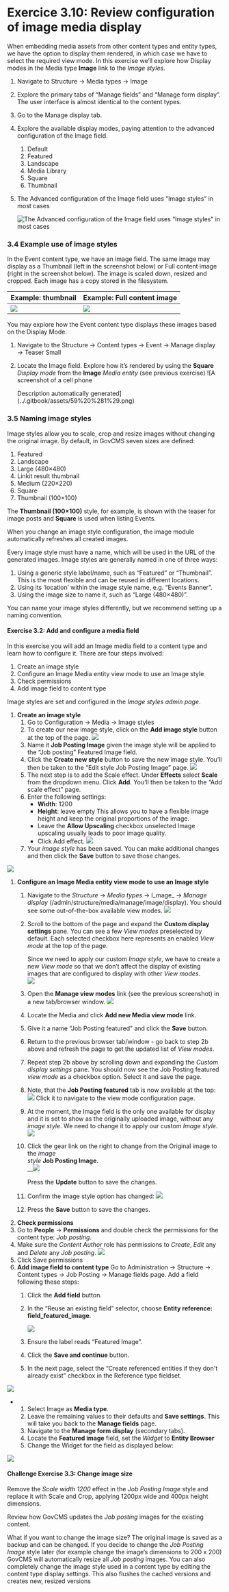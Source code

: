 # Exercice 3.10: Review configuration of image media display

When embedding media assets from other content types and entity types, we have the option to display them rendered, in which case we have to select the required view mode. In this exercise we’ll explore how Display modes in the Media type **Image** link to the _Image styles_.

1. Navigate to Structure → Media types → Image
2. Explore the primary tabs of “Manage fields” and “Manage form display”. The user interface is almost identical to the content types.
3. Go to the Manage display tab.
4. Explore the available display modes, paying attention to the advanced configuration of the Image field.
   1. Default
   2. Featured
   3. Landscape
   4. Media Library
   5. Square
   6. Thumbnail
5. The Advanced configuration of the Image field uses “Image styles” in most cases

   ![The Advanced configuration of the Image field uses &#x201C;Image styles&#x201D; in most cases](../.gitbook/assets/56%20%281%29.png)

### 3.4 Example use of image styles

In the Event content type, we have an image field. The same image may display as a Thumbnail \(left in the screenshot below\) or Full content image \(right in the screenshot below\). The image is scaled down, resized and cropped. Each image has a copy stored in the filesystem.

| Example: thumbnail | Example: Full content image |
| :--- | :--- |
| ![](../.gitbook/assets/57.png) | ![](../.gitbook/assets/58%20%281%29.png) |

You may explore how the Event content type displays these images based on the Display Mode.

1. Navigate to the Structure → Content types → Event → Manage display → Teaser Small
2. Locate the Image field. Explore how it’s rendered by using the **Square** _Display mode_ from the **Image** _Media entity_ \(see previous exercise\) ![A screenshot of a cell phone

   Description automatically generated](../.gitbook/assets/59%20%281%29.png) 

### 3.5 Naming image styles

Image styles allow you to scale, crop and resize images without changing the original image. By default, in GovCMS seven sizes are defined:

1. Featured
2. Landscape
3. Large \(480×480\)
4. Linkit result thumbnail
5. Medium \(220×220\)
6. Square
7. Thumbnail \(100×100\)

The **Thumbnail \(100×100\)** style, for example, is shown with the teaser for image posts and **Square** is used when listing Events.

When you change an image style configuration, the image module automatically refreshes all created images.

Every image style must have a name, which will be used in the URL of the generated images. Image styles are generally named in one of three ways:

1. Using a generic style label/name, such as “Featured” or “Thumbnail”. This is the most flexible and can be reused in different locations.
2. Using its ‘location’ within the image style name, e.g. “Events Banner”.
3. Using the image size to name it, such as “Large \(480×480\)”.

You can name your image styles differently, but we recommend setting up a naming convention.

#### **Exercise 3.2:** Add and configure a media field

In this exercise you will add an Image media field to a content type and learn how to configure it. There are four steps involved:

1. Create an image style
2. Configure an Image Media entity view mode to use an Image style
3. Check permissions
4. Add image field to content type

Image styles are set and configured in the _Image styles admin page_.

1. **Create an image style**
   1. Go to Configuration → Media → Image styles
   2. To create our new image style, click on the **Add image style** button at the top of the page. ![](../.gitbook/assets/60%20%281%29.png)
   3. Name it **Job Posting Image** given the image style will be applied to the “Job posting” Featured Image field.
   4. Click the **Create new style** button to save the new image style. You’ll then be taken to the “Edit style Job Posting Image” page. ![](../.gitbook/assets/61.png)
   5. The next step is to add the Scale effect. Under **Effects** select **Scale** from the dropdown menu. Click **Add**. You’ll then be taken to the “Add scale effect” page.
   6. Enter the following settings:
      * **Width**: 1200
      * **Height**: leave empty This allows you to have a flexible image height and keep the original proportions of the image.
      * Leave the **Allow Upscaling** checkbox unselected Image upscaling usually leads to poor image quality.
      * Click Add effect. ![](../.gitbook/assets/62%20%282%29.png)
   7. Your _image style_ has been saved. You can make additional changes and then click the **Save** button to save those changes.

![](../.gitbook/assets/63%20%281%29.png)

1. **Configure an Image Media entity view mode to use an Image style**
   1. Navigate to the _Structure_ → _Media types_ → I_mage_ → _Manage display_ \(/admin/structure/media/manage/image/display\). You should see some out-of-the-box available view modes. ![](../.gitbook/assets/64%20%282%29.png)
   2. Scroll to the bottom of the page and expand the **Custom display settings** pane. You can see a few _View modes_ preselected by default. Each selected checkbox here represents an enabled _View mode_ at the top of the page.

      Since we need to apply our custom _Image style_, we have to create a new _View mode_ so that we don’t affect the display of existing images that are configured to display with other _View modes_.  
      ![](../.gitbook/assets/65.png)

   3. Open the **Manage view modes** link \(see the previous screenshot\) in a new tab/browser window. ![](../.gitbook/assets/66%20%281%29.png)
   4. Locate the Media and click **Add new Media view mode** link.
   5. Give it a name “Job Posting featured” and click the **Save** button.
   6. Return to the previous browser tab/window - go back to step 2b above and refresh the page to get the updated list of _View modes_.
   7. Repeat step 2b above by scrolling down and expanding the _Custom display settings_ pane. You should now see the Job Posting featured _view mode_ as a checkbox option. Select it and save the page.
   8. Note, that the **Job Posting featured** tab is now available at the top: ![](../.gitbook/assets/67.png) Click it to navigate to the view mode configuration page.
   9. At the moment, the Image field is the only one available for display and it is set to show as the originally uploaded image, without any _image style_. We need to change it to apply our custom _Image style_. ![](../.gitbook/assets/68.png)
   10. Click the gear link on the right to change from the Original image to the _image  
       style_ **Job Posting Image.**  
       __![](../.gitbook/assets/69%20%281%29.png)

       Press the **Update** button to save the changes.

   11. Confirm the image style option has changed: ![](../.gitbook/assets/70%20%281%29.png)
   12. Press the **Save** button to save the changes.
2. **Check permissions**
3. Go to **People** → **Permissions** and double check the permissions for the content type: _Job posting_.
4. Make sure the _Content Author_ role has permissions to _Create_, _Edit_ any and _Delete_ any _Job posting_. ![](../.gitbook/assets/71.png)
5. Click Save permissions
6. **Add image field to content type** Go to Administration → Structure → Content types → Job Posting → Manage fields page. Add a field following these steps:
   1. Click the **Add field** button.
   2. In the “Reuse an existing field” selector, choose **Entity reference: field\_featured\_image**.

      ![](../.gitbook/assets/72%20%281%29.png)

   3. Ensure the label reads “Featured Image”.
   4. Click the **Save and continue** button.
   5. In the next page, select the “Create referenced entities if they don't already exist” checkbox in the Reference type fieldset.

![](../.gitbook/assets/73%20%282%29.png)

* 1. Select Image as **Media type**.
  2. Leave the remaining values to their defaults and **Save settings**. This will take you back to the **Manage fields** page.
  3. Navigate to the **Manage form display** \(secondary tabs\).
  4. Locate the **Featured image** field, set the _Widget_ to **Entity Browser**
  5. Change the Widget for the field as displayed below:

![](../.gitbook/assets/74.png)

#### **Challenge Exercise 3.3:** Change image size

Remove the _Scale width 1200_ effect in the _Job Posting Image_ style and replace it with Scale and Crop, applying 1200px wide and 400px height dimensions.

Review how GovCMS updates the _Job posting_ images for the existing content.

What if you want to change the image size? The original image is saved as a backup and can be changed. If you decide to change the _Job Posting Image_ style later \(for example change the image’s dimensions to 200 x 200\) GovCMS will automatically resize all _Job posting_ images. You can also completely change the image style used in a content type by editing the content type display settings. This also flushes the cached versions and creates new, resized versions

